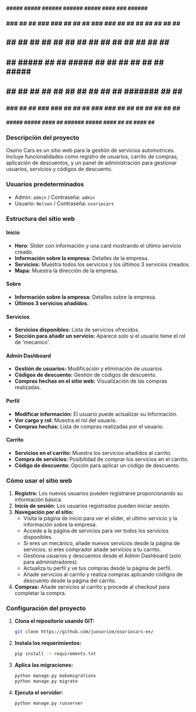  #####    #####    #####   ######    ######   #####     ####     ###    ######    #####   
### ###  ##   ##  ### ###   ##  ##     ##    ### ###   ##  ##   ## ##    ##  ##  ##   ##  
##   ##  ##       ##   ##   ##  ##     ##    ##   ##  ##       ##   ##   ##  ##  ##       
##   ##   #####   ##   ##   #####      ##    ##   ##  ##       ##   ##   #####    #####   
##   ##       ##  ##   ##   ## ##      ##    ##   ##  ##       #######   ## ##        ##  
### ###  ##   ##  ### ###   ## ##      ##    ### ###   ##  ##  ##   ##   ## ##   ##   ##  
 #####    #####    #####   #### ##   ######   #####     ####   ##   ##  #### ##   #####   
                                                                                         
### Descripción del proyecto
Osorio Cars es un sitio web para la gestión de servicios automotrices. Incluye funcionalidades como registro de usuarios, carrito de compras, aplicación de descuentos, y un panel de administración para gestionar usuarios, servicios y códigos de descuento.

### Usuarios predeterminados
- Admin: `admin` / Contraseña: `admin`
- Usuario: `Nelson` / Contraseña: `osoriocars`

### Estructura del sitio web

#### Inicio
- **Hero:** Slider con información y una card mostrando el último servicio creado.
- **Información sobre la empresa:** Detalles de la empresa.
- **Servicios:** Muestra todos los servicios y los últimos 3 servicios creados.
- **Mapa:** Muestra la dirección de la empresa.

#### Sobre
- **Información sobre la empresa:** Detalles sobre la empresa.
- **Últimos 3 servicios añadidos.**

#### Servicios
- **Servicios disponibles:** Lista de servicios ofrecidos.
- **Sección para añadir un servicio:** Aparece solo si el usuario tiene el rol de 'mecanico'.

#### Admin Dashboard
- **Gestión de usuarios:** Modificación y eliminación de usuarios.
- **Códigos de descuento:** Gestión de códigos de descuento.
- **Compras hechas en el sitio web:** Visualización de las compras realizadas.

#### Perfil
- **Modificar información:** El usuario puede actualizar su información.
- **Ver cargo y rol:** Muestra el rol del usuario.
- **Compras hechas:** Lista de compras realizadas por el usuario.

#### Carrito
- **Servicios en el carrito:** Muestra los servicios añadidos al carrito.
- **Compra de servicios:** Posibilidad de comprar los servicios en el carrito.
- **Código de descuento:** Opción para aplicar un código de descuento.

### Cómo usar el sitio web

1. **Registro:** Los nuevos usuarios pueden registrarse proporcionando su información básica.
2. **Inicio de sesión:** Los usuarios registrados pueden iniciar sesión.
3. **Navegación por el sitio:**
   - Visita la página de inicio para ver el slider, el ultimo servicio y la información sobre la empresa.
   - Accede a la página de servicios para ver todos los servicios disponibles.
   - Si eres un mecánico, añade nuevos servicios desde la página de servicios, si eres comprador añade servicios a tu carrito.
   - Gestiona usuarios y descuentos desde el Admin Dashboard (solo para administradores).
   - Actualiza tu perfil y ve tus compras desde la página de perfil.
   - Añade servicios al carrito y realiza compras aplicando códigos de descuento desde la página del carrito.
4. **Compras:** Añade servicios al carrito y procede al checkout para completar la compra.

### Configuración del proyecto

1. **Clona el repositorio usando GIT:**
   ```bash
   git clone https://github.com/juosorioe/osoriocars-ex/
   ```

1. **Instala los requerimientos:**
   ```bash
   pip install -r requirements.txt
   ```

2. **Aplica las migraciones:**
   ```bash
   python manage.py makemigrations
   python manage.py migrate
   ```

3. **Ejecuta el servidor:**
   ```bash
   python manage.py runserver
   ```
